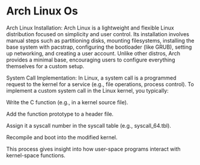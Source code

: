 # Arch Linux Os

Arch Linux Installation:
Arch Linux is a lightweight and flexible Linux distribution focused on simplicity and user control. Its installation involves manual steps such as partitioning disks, mounting filesystems, installing the base system with pacstrap, configuring the bootloader (like GRUB), setting up networking, and creating a user account. Unlike other distros, Arch provides a minimal base, encouraging users to configure everything themselves for a custom setup.

System Call Implementation:
In Linux, a system call is a programmed request to the kernel for a service (e.g., file operations, process control). To implement a custom system call in the Linux kernel, you typically:

Write the C function (e.g., in a kernel source file).

Add the function prototype to a header file.

Assign it a syscall number in the syscall table (e.g., syscall_64.tbl).

Recompile and boot into the modified kernel.

This process gives insight into how user-space programs interact with kernel-space functions.







